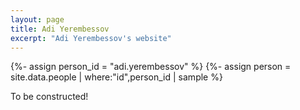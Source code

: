 ```yaml
---
layout: page
title: Adi Yerembessov
excerpt: "Adi Yerembessov's website"
---
```


{%- assign person_id = "adi.yerembessov" %}
{%- assign person = site.data.people | where:"id",person_id | sample %}
	
To be constructed!
